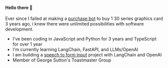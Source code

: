 #### Hello there 👋

Ever since I failed at making a [purchase bot](https://github.com/xelacast/all-in-one) to buy 1 30 series graphics card 3 years ago, i knew there were unlimited possibilities with software development.

- I've been coding in JavaScript and Python for 3 years and TypeScript for over 1 year
- I'm currently learning LangChain, FastAPI, and LLMs/OpenAI
- I am building a [speech to form input](https://github.com/xelacast/speech-to-form-input) project with LangChain and OpenAI
- Member of George Sutton's Toastmaster Group
